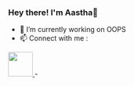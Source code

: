 ### Hey there! I'm Aastha👋

<!--
**aasthacb/aasthacb** is a ✨ _special_ ✨ repository because its `README.md` (this file) appears on your GitHub profile.

Here are some ideas to get you started:
-->
- 🔭 I’m currently working on OOPS
- 📫 Connect with me :
 <a href="https://www.instagram.com/thepiyushmalhotra/">
  <img height="50" src="https://github.com/aasthacb/aasthacb/assets/96124871/3655f757-ef22-4102-8f45-c827ebc8a9e5"/>
</a>
- 

<!--
- 🌱 I’m currently learning ...
- 👯 I’m looking to collaborate on ...
- 🤔 I’m looking for help with ...
- 💬 Ask me about ...
- 📫 How to reach me: ...
- 😄 Pronouns: ...
- ⚡ Fun fact: ...
-->
